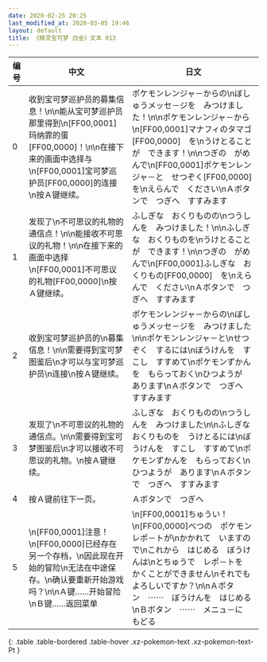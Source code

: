 ```yaml
---
date: 2020-02-25 20:25
last_modified_at: 2020-03-05 19:46
layout: default
title: 《精灵宝可梦 白金》文本 013
---
```

| 编号 | 中文 | 日文 |
| ---- | ---- | ---- |
| 0 | 收到宝可梦巡护员的募集信息！\n\n能从宝可梦巡护员那里得到\n[FF00,0001]玛纳霏的蛋[FF00,0000]！\n\n在接下来的画面中选择与\n[FF00,0001]宝可梦巡护员[FF00,0000]的连接\n按Ａ键继续。 | ポケモンレンジャ－からの\nぼしゅうメッセ－ジを　みつけました！\n\nポケモンレンジャ－から\n[FF00,0001]マナフィのタマゴ[FF00,0000]　を\nうけとることが　できます！\n\nつぎの　がめんで\n[FF00,0001]ポケモンレンジャ－と　せつぞく[FF00,0000]　を\nえらんで　ください\nＡボタンで　つぎへ　すすみます |
| 1 | 发现了\n不可思议的礼物的通信点！\n\n能接收不可思议的礼物！\n\n在接下来的画面中选择\n[FF00,0001]不可思议的礼物[FF00,0000]\n按Ａ键继续。 | ふしぎな　おくりものの\nつうしんを　みつけました！\n\nふしぎな　おくりものを\nうけとることが　できます！\n\nつぎの　がめんで\n[FF00,0001]ふしぎな　おくりもの[FF00,0000]　を\nえらんで　ください\nＡボタンで　つぎへ　すすみます |
| 2 | 收到宝可梦巡护员的\n募集信息！\n\n需要得到宝可梦图鉴后\n才可以与宝可梦巡护员\n连接\n按Ａ键继续。 | ポケモンレンジャ－からの\nぼしゅうメッセ－ジを　みつけました\n\nポケモンレンジャ－と\nせつぞく　するには\nぼうけんを　すこし　すすめて\nポケモンずかんを　もらっておく\nひつようが　あります\nＡボタンで　つぎへ　すすみます |
| 3 | 发现了\n不可思议的礼物的通信点。\n\n需要得到宝可梦图鉴后\n才可以接收不可思议的礼物。\n按Ａ键继续。 | ふしぎな　おくりものの\nつうしんを　みつけました\n\nふしぎな　おくりものを　うけとるには\nぼうけんを　すこし　すすめて\nポケモンずかんを　もらっておく\nひつようが　あります\nＡボタンで　つぎへ　すすみます |
| 4 | 按Ａ键前往下一页。 | Ａボタンで　つぎへ |
| 5 | \n[FF00,0001]注意！\n[FF00,0000]已经存在另一个存档，\n因此现在开始的冒险\n无法在中途保存。\n确认要重新开始游戏吗？\n\nＡ键……开始冒险\nＢ键……返回菜单 | \n[FF00,0001]ちゅうい！\n[FF00,0000]べつの　ポケモンレポ－トが\nかかれて　いますので\nこれから　はじめる　ぼうけんは\nとちゅうで　レポ－トを　かくことができません\nそれでも　よろしいですか？\n\nＡボタン　⋯⋯　ぼうけんを　はじめる\nＢボタン　⋯⋯　メニュ－に　もどる |
{: .table .table-bordered .table-hover .xz-pokemon-text .xz-pokemon-text-Pt }